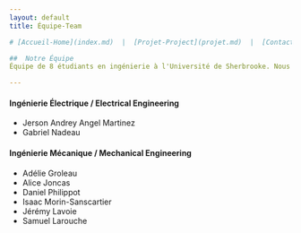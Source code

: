 ```yaml
---
layout: default
title: Équipe-Team

# [Accueil-Home](index.md)  |  [Projet-Project](projet.md)  |  [Contact](contact.md)  |  [Équipe-Team](Team.md)

##  Notre Équipe 
Équipe de 8 étudiants en ingénierie à l'Université de Sherbrooke. Nous avons tous des parcours uniques, qui nous définissent et nous permettent d'apporter notre expertise unique dans ce projet afin de le mener à terme d'ici Décembre 2026.

---
```


#### Ingénierie Électrique / Electrical Engineering
- Jerson Andrey Angel Martinez
- Gabriel Nadeau

#### Ingénierie Mécanique / Mechanical Engineering
- Adélie Groleau
- Alice Joncas
- Daniel Philippot
- Isaac Morin-Sanscartier
- Jérémy Lavoie
- Samuel Larouche

